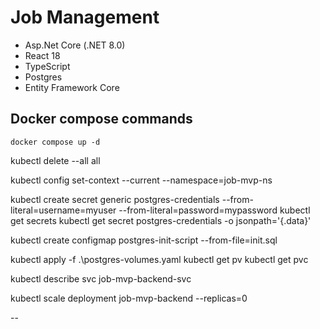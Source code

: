 # Job Management

- Asp.Net Core (.NET 8.0)
- React 18
- TypeScript
- Postgres
- Entity Framework Core

## Docker compose commands

`docker compose up -d`

kubectl delete --all all

kubectl config set-context --current --namespace=job-mvp-ns

kubectl create secret generic postgres-credentials --from-literal=username=myuser --from-literal=password=mypassword
kubectl get secrets
kubectl get secret postgres-credentials -o jsonpath='{.data}'

kubectl create configmap postgres-init-script --from-file=init.sql

kubectl apply -f .\postgres-volumes.yaml
kubectl get pv
kubectl get pvc

kubectl describe svc job-mvp-backend-svc

kubectl scale deployment job-mvp-backend --replicas=0

--
